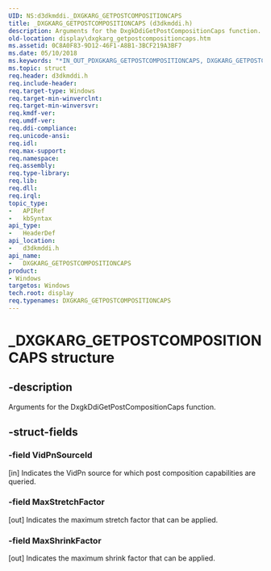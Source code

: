 ```yaml
---
UID: NS:d3dkmddi._DXGKARG_GETPOSTCOMPOSITIONCAPS
title: _DXGKARG_GETPOSTCOMPOSITIONCAPS (d3dkmddi.h)
description: Arguments for the DxgkDdiGetPostCompositionCaps function.
old-location: display\dxgkarg_getpostcompositioncaps.htm
ms.assetid: 0C8A0F83-9D12-46F1-A8B1-3BCF219A3BF7
ms.date: 05/10/2018
ms.keywords: "*IN_OUT_PDXGKARG_GETPOSTCOMPOSITIONCAPS, DXGKARG_GETPOSTCOMPOSITIONCAPS, DXGKARG_GETPOSTCOMPOSITIONCAPS structure [Display Devices], _DXGKARG_GETPOSTCOMPOSITIONCAPS, d3dkmddi/DXGKARG_GETPOSTCOMPOSITIONCAPS, display.dxgkarg_getpostcompositioncaps"
ms.topic: struct
req.header: d3dkmddi.h
req.include-header: 
req.target-type: Windows
req.target-min-winverclnt: 
req.target-min-winversvr: 
req.kmdf-ver: 
req.umdf-ver: 
req.ddi-compliance: 
req.unicode-ansi: 
req.idl: 
req.max-support: 
req.namespace: 
req.assembly: 
req.type-library: 
req.lib: 
req.dll: 
req.irql: 
topic_type:
-	APIRef
-	kbSyntax
api_type:
-	HeaderDef
api_location:
-	d3dkmddi.h
api_name:
-	DXGKARG_GETPOSTCOMPOSITIONCAPS
product:
- Windows
targetos: Windows
tech.root: display
req.typenames: DXGKARG_GETPOSTCOMPOSITIONCAPS
---
```


# _DXGKARG_GETPOSTCOMPOSITIONCAPS structure


## -description


Arguments for the DxgkDdiGetPostCompositionCaps function.


## -struct-fields




### -field VidPnSourceId

[in] Indicates the VidPn source for which post composition capabilities are queried.


### -field MaxStretchFactor

[out] Indicates the maximum stretch factor that can be applied.


### -field MaxShrinkFactor

[out] Indicates the maximum shrink factor that can be applied.

